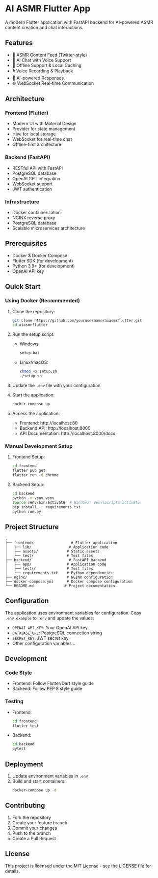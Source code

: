 # AI ASMR Flutter App

A modern Flutter application with FastAPI backend for AI-powered ASMR content creation and chat interactions.

## Features

- 🎵 ASMR Content Feed (Twitter-style)
- 💬 AI Chat with Voice Support
- 🔄 Offline Support & Local Caching
- 🎙️ Voice Recording & Playback
- 🤖 AI-powered Responses
- 🌐 WebSocket Real-time Communication

## Architecture

### Frontend (Flutter)
- Modern UI with Material Design
- Provider for state management
- Hive for local storage
- WebSocket for real-time chat
- Offline-first architecture

### Backend (FastAPI)
- RESTful API with FastAPI
- PostgreSQL database
- OpenAI GPT integration
- WebSocket support
- JWT authentication

### Infrastructure
- Docker containerization
- NGINX reverse proxy
- PostgreSQL database
- Scalable microservices architecture

## Prerequisites

- Docker & Docker Compose
- Flutter SDK (for development)
- Python 3.9+ (for development)
- OpenAI API key

## Quick Start

### Using Docker (Recommended)

1. Clone the repository:
   ```bash
   git clone https://github.com/yourusername/aiasmrflutter.git
   cd aiasmrflutter
   ```

2. Run the setup script:
   - Windows:
     ```bash
     setup.bat
     ```
   - Linux/macOS:
     ```bash
     chmod +x setup.sh
     ./setup.sh
     ```

3. Update the `.env` file with your configuration.

4. Start the application:
   ```bash
   docker-compose up
   ```

5. Access the application:
   - Frontend: http://localhost:80
   - Backend API: http://localhost:8000
   - API Documentation: http://localhost:8000/docs

### Manual Development Setup

1. Frontend Setup:
   ```bash
   cd frontend
   flutter pub get
   flutter run -d chrome
   ```

2. Backend Setup:
   ```bash
   cd backend
   python -m venv venv
   source venv/bin/activate  # Windows: venv\Scripts\activate
   pip install -r requirements.txt
   python run.py
   ```

## Project Structure

```
.
├── frontend/                 # Flutter application
│   ├── lib/                 # Application code
│   ├── assets/             # Static assets
│   └── test/               # Test files
├── backend/                 # FastAPI backend
│   ├── app/                # Application code
│   ├── tests/              # Test files
│   └── requirements.txt    # Python dependencies
├── nginx/                  # NGINX configuration
├── docker-compose.yml      # Docker compose configuration
└── README.md              # Project documentation
```

## Configuration

The application uses environment variables for configuration. Copy `.env.example` to `.env` and update the values:

- `OPENAI_API_KEY`: Your OpenAI API key
- `DATABASE_URL`: PostgreSQL connection string
- `SECRET_KEY`: JWT secret key
- Other configuration variables...

## Development

### Code Style

- Frontend: Follow Flutter/Dart style guide
- Backend: Follow PEP 8 style guide

### Testing

- Frontend:
  ```bash
  cd frontend
  flutter test
  ```

- Backend:
  ```bash
  cd backend
  pytest
  ```

## Deployment

1. Update environment variables in `.env`
2. Build and start containers:
   ```bash
   docker-compose up -d
   ```

## Contributing

1. Fork the repository
2. Create your feature branch
3. Commit your changes
4. Push to the branch
5. Create a Pull Request

## License

This project is licensed under the MIT License - see the LICENSE file for details.
